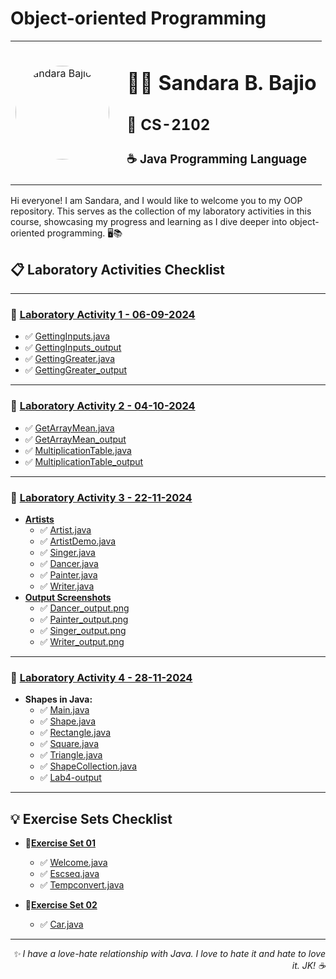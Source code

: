 # Object-oriented Programming
<table>
  <tr>
    <td style="padding-right: 20px;">
      <img src="https://drive.google.com/uc?id=1doBylTYvOLnCkRZN3VWnWbgsiXuRjWLQ" alt="Sandara Bajio" width="150" style="border-radius: 50%;">
    </td>
    <td>
      <h1> 🧑‍💻 Sandara B. Bajio</h3>
      <h2> 📘 CS-2102</h3>
      <h3> ☕ Java Programming Language</h3>
    </td>
  </tr>
</table>


Hi everyone! I am Sandara, and I would like to welcome you to my OOP repository. This serves as the collection of my laboratory activities in this course, showcasing my progress and learning as I dive deeper into object-oriented programming. 🖥️📚

## 📋 Laboratory Activities Checklist
---

### 📌 **[Laboratory Activity 1 - 06-09-2024](https://github.com/SandaraBajio/Bajio-Sandara-B.-OOP/tree/main/BajioSandaraCS2102_OOPactivities/Laboratory%20Activities/Laboratory%20Activity%201%20-%2006-09-2024)**
  - ✅ [GettingInputs.java](https://github.com/SandaraBajio/Bajio-Sandara-B.-OOP/blob/main/BajioSandaraCS2102_OOPactivities/Laboratory%20Activities/Laboratory%20Activity%201%20-%2006-09-2024/GettingInputs.java)
  - ✅ [GettingInputs_output](https://github.com/SandaraBajio/Bajio-Sandara-B.-OOP/blob/main/BajioSandaraCS2102_OOPactivities/Laboratory%20Activities/Laboratory%20Activity%201%20-%2006-09-2024/GettingInputs_output.png)
  - ✅ [GettingGreater.java](https://github.com/SandaraBajio/Bajio-Sandara-B.-OOP/blob/main/BajioSandaraCS2102_OOPactivities/Laboratory%20Activities/Laboratory%20Activity%201%20-%2006-09-2024/GettingGreater.java)
  - ✅ [GettingGreater_output](https://github.com/SandaraBajio/Bajio-Sandara-B.-OOP/blob/main/BajioSandaraCS2102_OOPactivities/Laboratory%20Activities/Laboratory%20Activity%201%20-%2006-09-2024/GettingGreater_output.png)

---

### 📌 **[Laboratory Activity 2 - 04-10-2024](https://github.com/SandaraBajio/Bajio-Sandara-B.-OOP/tree/main/BajioSandaraCS2102_OOPactivities/Laboratory%20Activities/Laboratory%20Activity%202%20-%2004-10-2024)**
  - ✅ [GetArrayMean.java](https://github.com/SandaraBajio/Bajio-Sandara-B.-OOP/blob/main/BajioSandaraCS2102_OOPactivities/Laboratory%20Activities/Laboratory%20Activity%202%20-%2004-10-2024/GetArrayMean.java)
  - ✅ [GetArrayMean_output](https://github.com/SandaraBajio/Bajio-Sandara-B.-OOP/blob/main/BajioSandaraCS2102_OOPactivities/Laboratory%20Activities/Laboratory%20Activity%202%20-%2004-10-2024/GetArrayMean_output.png)
  - ✅ [MultiplicationTable.java](https://github.com/SandaraBajio/Bajio-Sandara-B.-OOP/blob/main/BajioSandaraCS2102_OOPactivities/Laboratory%20Activities/Laboratory%20Activity%202%20-%2004-10-2024/MultiplicationTable.java)
  - ✅ [MultiplicationTable_output](https://github.com/SandaraBajio/Bajio-Sandara-B.-OOP/blob/main/BajioSandaraCS2102_OOPactivities/Laboratory%20Activities/Laboratory%20Activity%202%20-%2004-10-2024/MultiplicationTable_output.png)

---

### 📌 **[Laboratory Activity 3 - 22-11-2024](https://github.com/SandaraBajio/Bajio-Sandara-B.-OOP/tree/main/BajioSandaraCS2102_OOPactivities/Laboratory%20Activities/Laboratory%20Activity%203%20-%2022-11-2024)**
- **[Artists](https://github.com/SandaraBajio/Bajio-Sandara-B.-OOP/tree/main/BajioSandaraCS2102_OOPactivities/Laboratory%20Activities/Laboratory%20Activity%203%20-%2022-11-2024/Artists)**
    - ✅ [Artist.java](https://github.com/SandaraBajio/Bajio-Sandara-B.-OOP/blob/main/BajioSandaraCS2102_OOPactivities/Laboratory%20Activities/Laboratory%20Activity%203%20-%2022-11-2024/Artists/Artist.java)
    - ✅ [ArtistDemo.java](https://github.com/SandaraBajio/Bajio-Sandara-B.-OOP/blob/main/BajioSandaraCS2102_OOPactivities/Laboratory%20Activities/Laboratory%20Activity%203%20-%2022-11-2024/Artists/ArtistDemo.java)
    - ✅ [Singer.java](https://github.com/SandaraBajio/Bajio-Sandara-B.-OOP/blob/main/BajioSandaraCS2102_OOPactivities/Laboratory%20Activities/Laboratory%20Activity%203%20-%2022-11-2024/Artists/Singer.java)
    - ✅ [Dancer.java](https://github.com/SandaraBajio/Bajio-Sandara-B.-OOP/blob/main/BajioSandaraCS2102_OOPactivities/Laboratory%20Activities/Laboratory%20Activity%203%20-%2022-11-2024/Artists/Dancer.java)
    - ✅ [Painter.java](https://github.com/SandaraBajio/Bajio-Sandara-B.-OOP/blob/main/BajioSandaraCS2102_OOPactivities/Laboratory%20Activities/Laboratory%20Activity%203%20-%2022-11-2024/Artists/Painter.java)
    - ✅ [Writer.java](https://github.com/SandaraBajio/Bajio-Sandara-B.-OOP/blob/main/BajioSandaraCS2102_OOPactivities/Laboratory%20Activities/Laboratory%20Activity%203%20-%2022-11-2024/Artists/Writer.java)
- **[Output Screenshots](https://github.com/SandaraBajio/Bajio-Sandara-B.-OOP/tree/main/BajioSandaraCS2102_OOPactivities/Laboratory%20Activities/Laboratory%20Activity%203%20-%2022-11-2024/Output%20Screenshots)**
    - ✅ [Dancer_output.png](https://github.com/SandaraBajio/Bajio-Sandara-B.-OOP/blob/main/BajioSandaraCS2102_OOPactivities/Laboratory%20Activities/Laboratory%20Activity%203%20-%2022-11-2024/Output%20Screenshots/Dancer_output.png)
    - ✅ [Painter_output.png](https://github.com/SandaraBajio/Bajio-Sandara-B.-OOP/blob/main/BajioSandaraCS2102_OOPactivities/Laboratory%20Activities/Laboratory%20Activity%203%20-%2022-11-2024/Output%20Screenshots/Painter_output.png)
    - ✅ [Singer_output.png](https://github.com/SandaraBajio/Bajio-Sandara-B.-OOP/blob/main/BajioSandaraCS2102_OOPactivities/Laboratory%20Activities/Laboratory%20Activity%203%20-%2022-11-2024/Output%20Screenshots/Singer_output.png)
    - ✅ [Writer_output.png](https://github.com/SandaraBajio/Bajio-Sandara-B.-OOP/blob/main/BajioSandaraCS2102_OOPactivities/Laboratory%20Activities/Laboratory%20Activity%203%20-%2022-11-2024/Output%20Screenshots/Writer_output.png)
---

### 📌 **[Laboratory Activity 4 - 28-11-2024](https://github.com/SandaraBajio/Bajio-Sandara-B.-OOP/tree/main/BajioSandaraCS2102_OOPactivities/Laboratory%20Activities/Laboratory%20Activity%204%20-%2028-11-2024)**
- **Shapes in Java:**
    - ✅ [Main.java](https://github.com/SandaraBajio/Bajio-Sandara-B.-OOP/blob/main/BajioSandaraCS2102_OOPactivities/Laboratory%20Activities/Laboratory%20Activity%204%20-%2028-11-2024/Shapes/Main.java)
    - ✅ [Shape.java](https://github.com/SandaraBajio/Bajio-Sandara-B.-OOP/blob/main/BajioSandaraCS2102_OOPactivities/Laboratory%20Activities/Laboratory%20Activity%204%20-%2028-11-2024/Shapes/Shape.java)
    - ✅ [Rectangle.java](https://github.com/SandaraBajio/Bajio-Sandara-B.-OOP/blob/main/BajioSandaraCS2102_OOPactivities/Laboratory%20Activities/Laboratory%20Activity%204%20-%2028-11-2024/Shapes/Rectangle.java)
    - ✅ [Square.java](https://github.com/SandaraBajio/Bajio-Sandara-B.-OOP/blob/main/BajioSandaraCS2102_OOPactivities/Laboratory%20Activities/Laboratory%20Activity%204%20-%2028-11-2024/Shapes/Square.java)
    - ✅ [Triangle.java](https://github.com/SandaraBajio/Bajio-Sandara-B.-OOP/blob/main/BajioSandaraCS2102_OOPactivities/Laboratory%20Activities/Laboratory%20Activity%204%20-%2028-11-2024/Shapes/Triangle.java)
    - ✅ [ShapeCollection.java](https://github.com/SandaraBajio/Bajio-Sandara-B.-OOP/blob/main/BajioSandaraCS2102_OOPactivities/Laboratory%20Activities/Laboratory%20Activity%204%20-%2028-11-2024/Shapes/ShapeCollection.java)
    - ✅ [Lab4-output](https://github.com/SandaraBajio/Bajio-Sandara-B.-OOP/blob/main/BajioSandaraCS2102_OOPactivities/Laboratory%20Activities/Laboratory%20Activity%204%20-%2028-11-2024/Shapes/Lab4-output.png)

---

## 💡 Exercise Sets Checklist

- **📌[Exercise Set 01](https://github.com/SandaraBajio/Bajio-Sandara-B.-OOP/tree/main/BajioSandaraCS2102_OOPactivities/Exercise%20Sets/Exercise%20Set%2001)**
  - ✅ [Welcome.java](https://github.com/SandaraBajio/Bajio-Sandara-B.-OOP/blob/main/BajioSandaraCS2102_OOPactivities/Exercise%20Sets/Exercise%20Set%2001/Welcome.java)
  - ✅ [Escseq.java](https://github.com/SandaraBajio/Bajio-Sandara-B.-OOP/blob/main/BajioSandaraCS2102_OOPactivities/Exercise%20Sets/Exercise%20Set%2001/Escseq.java)
  - ✅ [Tempconvert.java](https://github.com/SandaraBajio/Bajio-Sandara-B.-OOP/blob/main/BajioSandaraCS2102_OOPactivities/Exercise%20Sets/Exercise%20Set%2001/Tempconvert.java)

- **📌[Exercise Set 02](https://github.com/SandaraBajio/Bajio-Sandara-B.-OOP/tree/main/BajioSandaraCS2102_OOPactivities/Exercise%20Sets/Exercise%20Set%2002)**
  - ✅ [Car.java](https://github.com/SandaraBajio/Bajio-Sandara-B.-OOP/blob/main/BajioSandaraCS2102_OOPactivities/Exercise%20Sets/Exercise%20Set%2002/Car.java)
---

<p align="right"><em>✨ I have a love-hate relationship with Java. I love to hate it and hate to love it. JK! ☕ </em></p>
